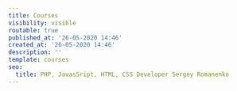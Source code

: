 ```yaml
---
title: Courses
visibility: visible
routable: true
published_at: '26-05-2020 14:46'
created_at: '26-05-2020 14:46'
description: ''
template: courses
seo:
  title: PHP, JavasSript, HTML, CSS Developer Sergey Romanenko
---
```

